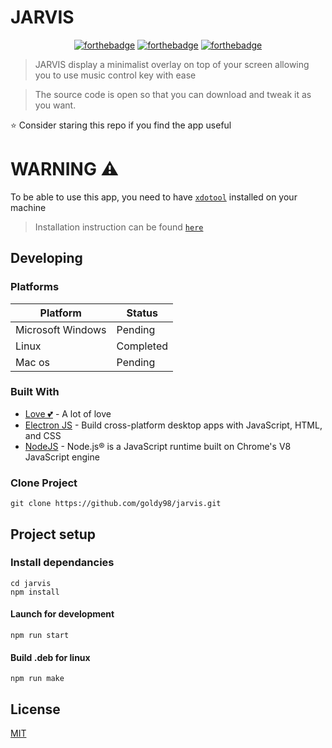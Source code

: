 # JARVIS

<div align="center">

[![forthebadge](https://forthebadge.com/images/badges/made-with-javascript.svg)](http://thismypc.com/)
[![forthebadge](https://forthebadge.com/images/badges/built-with-love.svg)](https://forthebadge.com)
[![forthebadge](https://forthebadge.com/images/badges/for-you.svg)](https://forthebadge.com)
<br />

</div>

> JARVIS display a minimalist overlay on top of your screen allowing you to use music control key with ease

> The source code is open so that you can download and tweak it as you want.

:star: Consider staring this repo if you find the app useful

# WARNING ⚠

To be able to use this app, you need to have [`xdotool`](https://github.com/jordansissel/xdotool/blob/master/xdotool.pod) installed on your machine

> Installation instruction can be found [`here`](https://github.com/jordansissel/xdotool/blob/master/README.md#installation)

## Developing

### Platforms

| Platform          | Status    |
| ----------------- | --------- |
| Microsoft Windows | Pending   |
| Linux             | Completed |
| Mac os            | Pending   |

### Built With

- [Love 💕](#) - A lot of love
- [Electron JS](https://www.electronjs.org/) - Build cross-platform desktop apps with JavaScript, HTML, and CSS
- [NodeJS](https://nodejs.org/) - Node.js® is a JavaScript runtime built on Chrome's V8 JavaScript engine

### Clone Project

```shell
git clone https://github.com/goldy98/jarvis.git
```

## Project setup

### Install dependancies

```shell
cd jarvis
npm install
```

#### Launch for development

```
npm run start
```

#### Build .deb for linux

```shell
npm run make
```

## License

[MIT](https://choosealicense.com/licenses/mit/)
